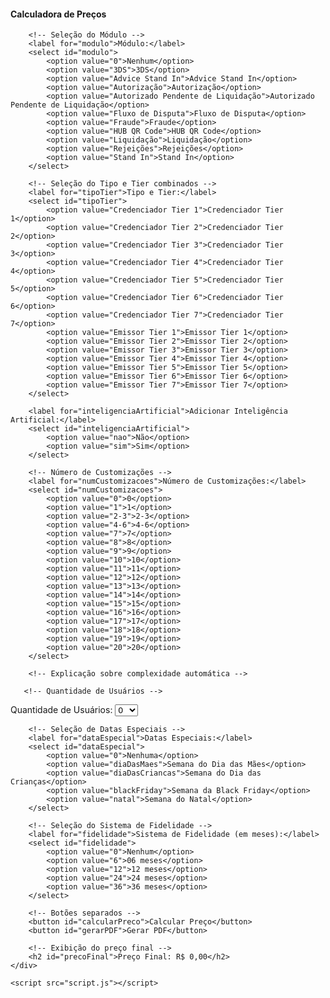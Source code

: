 <html lang="pt">
<head>
  <meta charset="UTF-8">
    <meta name="viewport" content="width=device-width, initial-scale=1.0">
    <link rel="stylesheet" href="styles.css">
    <script src="https://cdnjs.cloudflare.com/ajax/libs/jspdf/2.5.1/jspdf.umd.min.js"></script>
    <link rel="icon" href="icon.png">
</head>
<body>
    <div class="container">
        <h4>Calculadora de Preços</h4>
        
        <!-- Seleção do Módulo -->
        <label for="modulo">Módulo:</label>
        <select id="modulo">
            <option value="0">Nenhum</option>
            <option value="3DS">3DS</option>
            <option value="Advice Stand In">Advice Stand In</option>
            <option value="Autorização">Autorização</option>
            <option value="Autorizado Pendente de Liquidação">Autorizado Pendente de Liquidação</option>
            <option value="Fluxo de Disputa">Fluxo de Disputa</option>
            <option value="Fraude">Fraude</option>
            <option value="HUB QR Code">HUB QR Code</option>
            <option value="Liquidação">Liquidação</option>
            <option value="Rejeições">Rejeições</option>
            <option value="Stand In">Stand In</option>
        </select>

        <!-- Seleção do Tipo e Tier combinados -->
        <label for="tipoTier">Tipo e Tier:</label>
        <select id="tipoTier">
            <option value="Credenciador Tier 1">Credenciador Tier 1</option>
            <option value="Credenciador Tier 2">Credenciador Tier 2</option>
            <option value="Credenciador Tier 3">Credenciador Tier 3</option>
            <option value="Credenciador Tier 4">Credenciador Tier 4</option>
            <option value="Credenciador Tier 5">Credenciador Tier 5</option>
            <option value="Credenciador Tier 6">Credenciador Tier 6</option>
            <option value="Credenciador Tier 7">Credenciador Tier 7</option>
            <option value="Emissor Tier 1">Emissor Tier 1</option>
            <option value="Emissor Tier 2">Emissor Tier 2</option>
            <option value="Emissor Tier 3">Emissor Tier 3</option>
            <option value="Emissor Tier 4">Emissor Tier 4</option>
            <option value="Emissor Tier 5">Emissor Tier 5</option>
            <option value="Emissor Tier 6">Emissor Tier 6</option>
            <option value="Emissor Tier 7">Emissor Tier 7</option>
        </select>

        <label for="inteligenciaArtificial">Adicionar Inteligência Artificial:</label>
        <select id="inteligenciaArtificial">
            <option value="nao">Não</option>
            <option value="sim">Sim</option>
        </select>
        
        <!-- Número de Customizações -->
        <label for="numCustomizacoes">Número de Customizações:</label>
        <select id="numCustomizacoes">
            <option value="0">0</option>
            <option value="1">1</option>
            <option value="2-3">2-3</option>
            <option value="4-6">4-6</option>
            <option value="7">7</option>
            <option value="8">8</option>
            <option value="9">9</option>
            <option value="10">10</option>
            <option value="11">11</option>
            <option value="12">12</option>
            <option value="13">13</option>
            <option value="14">14</option>
            <option value="15">15</option>
            <option value="16">16</option>
            <option value="17">17</option>
            <option value="18">18</option>
            <option value="19">19</option>
            <option value="20">20</option>
        </select>
        
        <!-- Explicação sobre complexidade automática -->
<!--        <p>A complexidade será definida automaticamente com base no número de customizações.</p>-->
       <!-- Quantidade de Usuários -->
<label for="numUsuarios">Quantidade de Usuários:</label>
<select id="numUsuarios">
    <option value="0">0</option>
    <option value="1">1</option>
    <option value="2">2</option>
    <option value="3">3</option>
    <option value="4">4</option>
    <option value="5">5</option>
    <option value="6">6</option>
    <option value="7">7</option>
    <option value="8">8</option>
    <option value="9">9</option>
    <option value="10">10</option>
    <option value="11">11</option>
    <option value="12">12</option>
    <option value="13">13</option>
    <option value="14">14</option>
    <option value="15">15</option>
    <option value="16">16</option>
    <option value="17">17</option>
    <option value="18">18</option>
    <option value="19">19</option>
    <option value="20">20</option>
</select>

<!-- Quantidade de Serviços Financeiros Contratados -->
<label for="numServicos" id="numServicos"></label>


        <!-- Seleção de Datas Especiais -->
        <label for="dataEspecial">Datas Especiais:</label>
        <select id="dataEspecial">
            <option value="0">Nenhuma</option>
            <option value="diaDasMaes">Semana do Dia das Mães</option>
            <option value="diaDasCriancas">Semana do Dia das Crianças</option>
            <option value="blackFriday">Semana da Black Friday</option>
            <option value="natal">Semana do Natal</option>
        </select>

        <!-- Seleção do Sistema de Fidelidade -->
        <label for="fidelidade">Sistema de Fidelidade (em meses):</label>
        <select id="fidelidade">
            <option value="0">Nenhum</option>
            <option value="6">06 meses</option>
            <option value="12">12 meses</option>
            <option value="24">24 meses</option>
            <option value="36">36 meses</option>
        </select>

        <!-- Botões separados -->
        <button id="calcularPreco">Calcular Preço</button>
        <button id="gerarPDF">Gerar PDF</button>

        <!-- Exibição do preço final -->
        <h2 id="precoFinal">Preço Final: R$ 0,00</h2>
    </div>

    <script src="script.js"></script>
</body>
</html>
